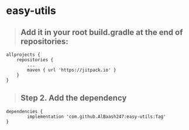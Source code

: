 # easy-utils

> ## Add it in your root build.gradle at the end of repositories:

	allprojects {
		repositories {
			...
			maven { url 'https://jitpack.io' }
		}
	}
 
> ## Step 2. Add the dependency

	dependencies {
	        implementation 'com.github.AlBaash247:easy-utils:Tag'
	}
